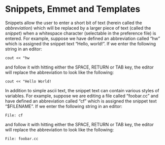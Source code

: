 # Snippets, Emmet and Templates

Snippets allow the user to enter a short bit of text (herein called the _abbreviation_) which will be
replaced by a larger piece of text (called the _snippet_) when a whitespace character (selectable in
the preference file) is entered. For example, suppose we have defined an abbreviation called “hw”
which is assigned the snippet text “Hello, world!”. If we enter the following string in an editor:

`cout << "hw`

and follow it with hitting either the SPACE, RETURN or TAB key, the editor will replace the abbreviation
to look like the following:

`cout << "Hello World!`

In addition to simple ascii text, the snippet text can contain various styles of variables. For example,
suppose we are editing a file called “foobar.cc” and have defined an abbreviation called “cf” which is
assigned the snippet text “$FILENAME”. If we enter the following string in an editor:

`File: cf`

and follow it with hitting either the SPACE, RETURN or TAB key, the editor will replace the abbreviation
to look like the following:

`File: foobar.cc`
